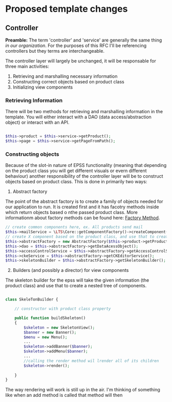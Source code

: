 # Proposed template changes

## Controller

**Preamble:** The term 'controller' and 'service' are generally the same thing *in our organization*. For the purposes of this RFC I'll be referencing controllers but they terms are interchangeable.

The controller layer will largely be unchanged, it will be responsable for three main activities:

1. Retrieving and marshalling necessary information 
2. Constructing correct objects based on product class
3. Initializing view components

### Retrieving Information

There will be two methods for retrieving and marshalling information in the template. You will either interact with a DAO (data access/abstraction object) or interact with an API. 

```php

$this->product = $this->service->getProduct();
$this->page = $this->service->getPageFromPath();

```

### Constructing objects

Because of the slot-in nature of EPSS functionality (meaning that depending on the product class you will get different visuals or evern different behaviour) another responsibility of the controller layer will be to construct objects based on product class. This is done in primarily two ways:

1. Abstract factory 

The point of the abstract factory is to create a family of objects needed for our application to run. It is created first and it has facotry methods inside which return objects based o nthe passed product class. More informationm about factory methods can be found here: [Factory Method](https://sourcemaking.com/design_patterns/factory_method). 

```php
// create common components here, ex. All products send mail
$this->mailService = \LTS\Core::getComponentFactory()->createComponent("MailService");
// create X component based on the product class, and use that to create a family of objects. 
$this->abstractFactory = new AbstractFactory($this->product->getProductClass());
$this->dao = $this->abstractFactory->getDataAcessObject();
$this->accessControlService = $this->abstractFactory->getAccessControlService();
$this->ckeService = $this->abstractFactory->getCKEditorService();
$this->skeletonBuilder = $this->abstractFactory->getSkeletonBuilder();

```

2. Builders (and possibly a director) for view components

The skeleton builder for the epss will take the given information (the product class) and use that to create a nested tree of components.

```php

class SkeleTonBuilder {

    // constructor with product class property

    public function buildSkeleton() 
    {
        $skeleton = new SkeletonView();
        $banner = new Banner();
        $menu = new Menu();
        ...
        $skeleton->addBanner($banner);
        $skeleton->addMenu($banner);
        ...
        //calling the render method wil lrender all of its children
        $skeleton->render();
        
    }
}

```

The way rendering will work is still up in the air. I'm thinking of something like when an add method is called that method will then 